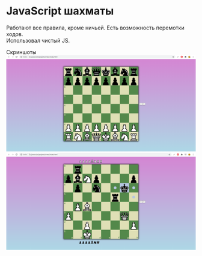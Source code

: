 # JavaScript шахматы
Работают все правила, кроме ничьей. Есть возможность перемотки ходов.  
Использовал чистый JS.

Скриншоты
![alt text](screenshots/screenshot1.png "Скриншот")
![alt text](screenshots/screenshot2.png "Скриншот")
